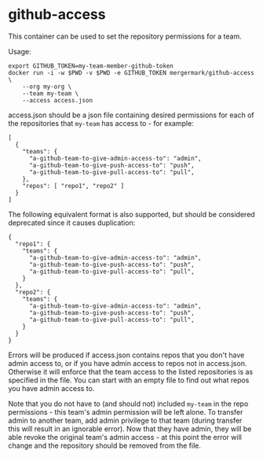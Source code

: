# github-access

This container can be used to set the repository permissions for a team.

Usage:

    export GITHUB_TOKEN=my-team-member-github-token
    docker run -i -w $PWD -v $PWD -e GITHUB_TOKEN mergermark/github-access \
        --org my-org \
        --team my-team \
        --access access.json

access.json should be a json file containing desired permissions for each of
the repositories that `my-team` has access to - for example:

    [
      {
        "teams": {
          "a-github-team-to-give-admin-access-to": "admin",
          "a-github-team-to-give-push-access-to": "push",
          "a-github-team-to-give-pull-access-to": "pull",
        },
        "repos": [ "repo1", "repo2" ]
      }
    ]

The following equivalent format is also supported, but should be considered
deprecated since it causes duplication:

    {
      "repo1": {
        "teams": {
          "a-github-team-to-give-admin-access-to": "admin",
          "a-github-team-to-give-push-access-to": "push",
          "a-github-team-to-give-pull-access-to": "pull",
        }
      },
      "repo2": {
        "teams": {
          "a-github-team-to-give-admin-access-to": "admin",
          "a-github-team-to-give-push-access-to": "push",
          "a-github-team-to-give-pull-access-to": "pull",
        }
      }
    }

Errors will be produced if access.json contains repos that you don't have admin
access to, or if you have admin access to repos not in access.json. Otherwise
it will enforce that the team access to the listed repositories is as
specified in the file. You can start with an empty file to find out what repos
you have admin access to.

Note that you do not have to (and should not) included `my-team` in the repo
permissions - this team's admin permission will be left alone. To transfer
admin to another team, add admin privilege to that team (during transfer this
will result in an ignorable error). Now that they have admin, they will be able
revoke the original team's admin access - at this point the error will change
and the repository should be removed from the file.
